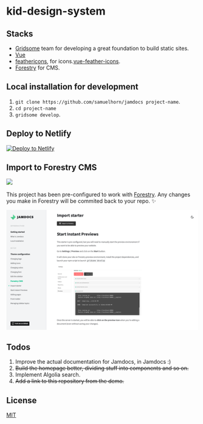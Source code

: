 # kid-design-system

## Stacks

* [Gridsome](https://gridsome.org/) team for developing a great foundation to build static sites.
* [Vue](https://vuejs.org)
* [feathericons](https://feathericons.com/), for icons.[vue-feather-icons](https://github.com/egoist/vue-feather-icons).
* [Forestry](https://forestry.io/) for CMS.

## Local installation for development

1. `git clone https://github.com/samuelhorn/jamdocs project-name`.
2. `cd project-name`
3. `gridsome develop`.

## Deploy to Netlify

[![Deploy to Netlify](https://www.netlify.com/img/deploy/button.svg)](https://app.netlify.com/start/deploy?repository=https://github.com/samuelhorn/jamdocs)

## Import to Forestry CMS

[![](https://assets.forestry.io/import-to-forestryK.svg)](https://app.forestry.io/quick-start?repo=samuelhorn/jamdocs&engine=other "Import to Forestry")

This project has been pre-configured to work with [Forestry](https://forestry.io). Any changes you make in Forestry will be commited back to your repo. ✨

![Forestry documentation in JAMdocs](static/screenshor-forestry-preview.png)

## Todos

1. Improve the actual documentation for Jamdocs, in Jamdocs :)
2. ~~Build the homepage better, dividing stuff into components and so on.~~
3. Implement Algolia search.
4. ~~Add a link to this repository from the demo.~~

## License

[MIT](https://github.com/samuelhorn/jamdocs/blob/master/LICENSE)